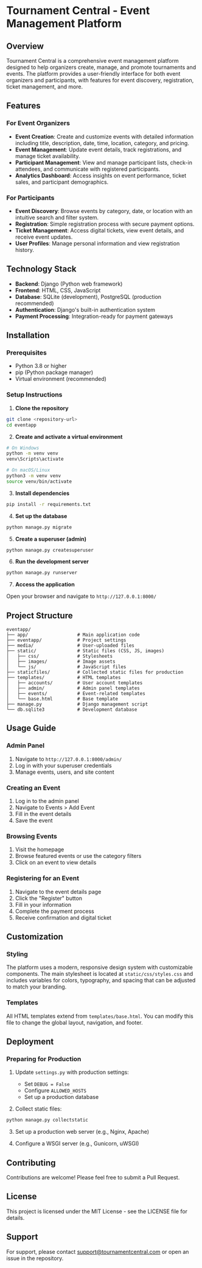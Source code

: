 # Tournament Central - Event Management Platform

## Overview

Tournament Central is a comprehensive event management platform designed to help organizers create, manage, and promote tournaments and events. The platform provides a user-friendly interface for both event organizers and participants, with features for event discovery, registration, ticket management, and more.

## Features

### For Event Organizers

- **Event Creation**: Create and customize events with detailed information including title, description, date, time, location, category, and pricing.
- **Event Management**: Update event details, track registrations, and manage ticket availability.
- **Participant Management**: View and manage participant lists, check-in attendees, and communicate with registered participants.
- **Analytics Dashboard**: Access insights on event performance, ticket sales, and participant demographics.

### For Participants

- **Event Discovery**: Browse events by category, date, or location with an intuitive search and filter system.
- **Registration**: Simple registration process with secure payment options.
- **Ticket Management**: Access digital tickets, view event details, and receive event updates.
- **User Profiles**: Manage personal information and view registration history.

## Technology Stack

- **Backend**: Django (Python web framework)
- **Frontend**: HTML, CSS, JavaScript
- **Database**: SQLite (development), PostgreSQL (production recommended)
- **Authentication**: Django's built-in authentication system
- **Payment Processing**: Integration-ready for payment gateways

## Installation

### Prerequisites

- Python 3.8 or higher
- pip (Python package manager)
- Virtual environment (recommended)

### Setup Instructions

1. **Clone the repository**

```bash
git clone <repository-url>
cd eventapp
```

2. **Create and activate a virtual environment**

```bash
# On Windows
python -m venv venv
venv\Scripts\activate

# On macOS/Linux
python3 -m venv venv
source venv/bin/activate
```

3. **Install dependencies**

```bash
pip install -r requirements.txt
```

4. **Set up the database**

```bash
python manage.py migrate
```

5. **Create a superuser (admin)**

```bash
python manage.py createsuperuser
```

6. **Run the development server**

```bash
python manage.py runserver
```

7. **Access the application**

Open your browser and navigate to `http://127.0.0.1:8000/`

## Project Structure

```
eventapp/
├── app/                  # Main application code
├── eventapp/             # Project settings
├── media/                # User-uploaded files
├── static/               # Static files (CSS, JS, images)
│   ├── css/              # Stylesheets
│   ├── images/           # Image assets
│   └── js/               # JavaScript files
├── staticfiles/          # Collected static files for production
├── templates/            # HTML templates
│   ├── accounts/         # User account templates
│   ├── admin/            # Admin panel templates
│   ├── events/           # Event-related templates
│   └── base.html         # Base template
├── manage.py             # Django management script
└── db.sqlite3            # Development database
```

## Usage Guide

### Admin Panel

1. Navigate to `http://127.0.0.1:8000/admin/`
2. Log in with your superuser credentials
3. Manage events, users, and site content

### Creating an Event

1. Log in to the admin panel
2. Navigate to Events > Add Event
3. Fill in the event details
4. Save the event

### Browsing Events

1. Visit the homepage
2. Browse featured events or use the category filters
3. Click on an event to view details

### Registering for an Event

1. Navigate to the event details page
2. Click the "Register" button
3. Fill in your information
4. Complete the payment process
5. Receive confirmation and digital ticket

## Customization

### Styling

The platform uses a modern, responsive design system with customizable components. The main stylesheet is located at `static/css/styles.css` and includes variables for colors, typography, and spacing that can be adjusted to match your branding.

### Templates

All HTML templates extend from `templates/base.html`. You can modify this file to change the global layout, navigation, and footer.

## Deployment

### Preparing for Production

1. Update `settings.py` with production settings:
   - Set `DEBUG = False`
   - Configure `ALLOWED_HOSTS`
   - Set up a production database

2. Collect static files:

```bash
python manage.py collectstatic
```

3. Set up a production web server (e.g., Nginx, Apache)

4. Configure a WSGI server (e.g., Gunicorn, uWSGI)

## Contributing

Contributions are welcome! Please feel free to submit a Pull Request.

## License

This project is licensed under the MIT License - see the LICENSE file for details.

## Support

For support, please contact [support@tournamentcentral.com](mailto:support@tournamentcentral.com) or open an issue in the repository.